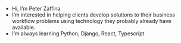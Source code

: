 - Hi, I’m Peter Zaffina
- I’m interested in helping clients develop solutions to their business workflow problems using technology they probably already have available.
- I’m always learning Python, Django, React, Typescript


<!---
- 📫 How to reach me ...

pdzaffina/pdzaffina is a ✨ special ✨ repository because its `README.md` (this file) appears on your GitHub profile.
You can click the Preview link to take a look at your changes.
--->
